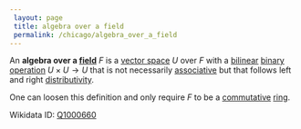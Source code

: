 ```yaml
---
 layout: page
 title: algebra over a field
 permalink: /chicago/algebra_over_a_field
---
```


An **algebra over a [field](https://mathgloss.github.io/MathGloss/chicago/field)** $F$ is a [vector space](https://mathgloss.github.io/MathGloss/chicago/vector_space) $U$ over $F$ with a [bilinear](https://mathgloss.github.io/MathGloss/chicago/multilinear) [binary operation](https://mathgloss.github.io/MathGloss/chicago/binary_operation) $U\times U \to U$ that is not necessarily [associative](https://mathgloss.github.io/MathGloss/chicago/associative) but that follows left and right [distributivity](https://mathgloss.github.io/MathGloss/chicago/distributive).

One can loosen this definition and only require $F$ to be a [commutative](https://mathgloss.github.io/MathGloss/chicago/commutative) [ring](https://mathgloss.github.io/MathGloss/chicago/ring).

Wikidata ID: [Q1000660](https://www.wikidata.org/wiki/Q1000660)